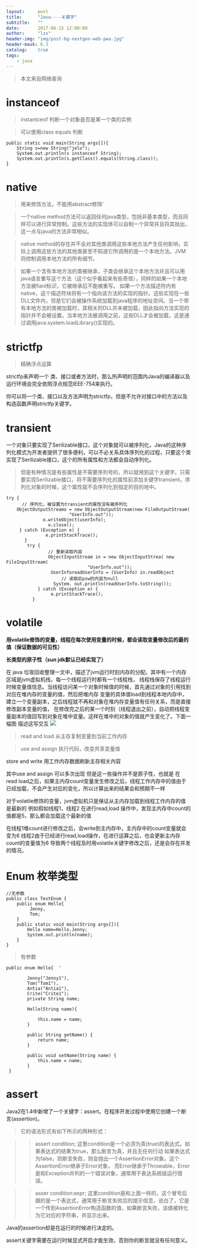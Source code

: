```yaml
---
layout:     post
title:      "Java----关键字"
subtitle:   ""
date:       2017-06-15 12:00:00
author:     "lzx"
header-img: "img/post-bg-nextgen-web-pwa.jpg"
header-mask: 0.3
catalog:    true
tags:
    - java
---
```



> 本文来自网络查询

# instanceof

> instantceof 判断一个对象是否是某一个类的实例

> 可以使用class equals 判断


	public static void main(String args[]){
		String s=new String("jelo");
		System.out.println(s instanceof String);
		System.out.println(s.getClass().equals(String.class));
	}

# native 
> 用来修饰方法，不能用abstract修饰'

> 一个native method方法可以返回任何java类型，包括非基本类型，而且同样可以进行异常控制。这些方法的实现体可以自制一个异常并且将其抛出，这一点与java的方法非常相似。

>native method的存在并不会对其他类调用这些本地方法产生任何影响，实际上调用这些方法的其他类甚至不知道它所调用的是一个本地方法。JVM将控制调用本地方法的所有细节。

>如果一个含有本地方法的类被继承，子类会继承这个本地方法并且可以用java语言重写这个方法（这个似乎看起来有些奇怪），同样的如果一个本地方法被fianl标识，它被继承后不能被重写。
 如果一个方法描述符内有native，这个描述符块将有一个指向该方法的实现的指针。这些实现在一些DLL文件内，但是它们会被操作系统加载到java程序的地址空间。当一个带有本地方法的类被加载时，其相关的DLL并未被加载，因此指向方法实现的指针并不会被设置。当本地方法被调用之前，这些DLL才会被加载，这是通过调用java.system.loadLibrary()实现的。

# strictfp
> 精确浮点运算

>
strictfp来声明一个 类、接口或者方法时，那么所声明的范围内Java的编译器以及运行环境会完全依照浮点规范IEEE-754来执行。

>
你可以将一个类、接口以及方法声明为strictfp，但是不允许对接口中的方法以及构造函数声明strictfp关键字。

# transient
>
一个对象只要实现了Serilizable接口，这个对象就可以被序列化，Java的这种序列化模式为开发者提供了很多便利，可以不必关系具体序列化的过程，只要这个类实现了Serilizable接口，这个的所有属性和方法都会自动序列化。

> 但是有种情况是有些属性是不需要序列号的，所以就用到这个关键字。只需要实现Serilizable接口，将不需要序列化的属性前添加关键字transient，序列化对象的时候，这个属性就不会序列化到指定的目的地中。

	try {  
          // 序列化，被设置为transient的属性没有被序列化                     
	    ObjectOutputStreamo = new ObjectOutputStream(new FileOutputStream(  
                            "UserInfo.out"));  
                  o.writeObject(userInfo);  
                    o.close();  
         } catch (Exception e) {  
                   e.printStackTrace();  
           }  
            try {  
                    // 重新读取内容  
                    ObjectInputStream in = new ObjectInputStrea( new FileInputStream(  
                                   "UserInfo.out"));  
                     UserInforeadUserInfo = (UserInfo) in.readObject
                         // 读取后psw的内容为null  
                      System. out.println(readUserInfo.toString());  
                } catch (Exception e) {  
                     e.printStackTrace();  
              }  

# volatile

>
**用volatile修饰的变量，线程在每次使用变量的时候，都会读取变量修改后的最的值（保证数据的可见性）**

>
 **长类型的原子性（sun jdk默认已经实现了）**


>
在 java 垃圾回收整理一文中，描述了jvm运行时刻内存的分配。其中有一个内存区域是jvm虚拟机栈，每一个线程运行时都有一个线程栈，
线程栈保存了线程运行时候变量值信息。当线程访问某一个对象时候值的时候，首先通过对象的引用找到对应在堆内存的变量的值，然后把堆内存
变量的具体值load到线程本地内存中，建立一个变量副本，之后线程就不再和对象在堆内存变量值有任何关系，而是直接修改副本变量的值，
在修改完之后的某一个时刻（线程退出之前），自动把线程变量副本的值回写到对象在堆中变量。这样在堆中的对象的值就产生变化了。下面一幅图
描述这写交互
![](/img/Java/1.jpeg)


> read and load 从主存复制变量到当前工作内存

> use and assign  执行代码，改变共享变量值 

>
store and write 用工作内存数据刷新主存相关内容

>
其中use and assign 可以多次出现
但是这一些操作并不是原子性，也就是 在read load之后，如果主内存count变量发生修改之后，线程工作内存中的值由于已经加载，不会产生对应的变化，所以计算出来的结果会和预期不一样

>
对于volatile修饰的变量，jvm虚拟机只是保证从主内存加载到线程工作内存的值是最新的
例如假如线程1，线程2 在进行read,load 操作中，发现主内存中count的值都是5，那么都会加载这个最新的值

>
在线程1堆count进行修改之后，会write到主内存中，主内存中的count变量就会变为6
线程2由于已经进行read,load操作，在进行运算之后，也会更新主内存count的变量值为6
导致两个线程及时用volatile关键字修改之后，还是会存在并发的情况。

# Enum 枚举类型

>
	//无参数
	public class TestEnum {
		public enum Hello{
			 Jenny,
			 Tom;
		}
		public static void main(String args[]){
		 	Hello name=Hello.Jenny;
		 	System.out.println(name);
		}
	}

>有参数

	public enum Hello{  '

	        Jenny("Jenny1"),  
	        Tom("Tom1"),  
	        Antia("Antia1"),  
	        Crite("Crite1");  
	        private String name;  
	          
	        Hello(String name){  
	              
	            this.name = name;  
	        }  
	  
	        public String getName() {  
	            return name;  
	        }  
	  
	        public void setName(String name) {  
	            this.name = name;  
	        }  
     }  

# assert
> 
Java2在1.4中新增了一个关键字：assert。在程序开发过程中使用它创建一个断言(assertion)。


> 它的语法形式有如下所示的两种形式：

>> assert condition;
    这里condition是一个必须为真(true)的表达式。如果表达式的结果为true，那么断言为真，并且无任何行动
    如果表达式为false，则断言失败，则会抛出一个AssertionError对象。这个AssertionError继承于Error对象，
    而Error继承于Throwable，Error是和Exception并列的一个错误对象，通常用于表达系统级运行错误。

>> asser condition:expr;
    这里condition是和上面一样的，这个冒号后跟的是一个表达式，通常用于断言失败后的提示信息，说白了，它是一个传到AssertionError构造函数的值，如果断言失败，该值被转化为它对应的字符串，并显示出来。

> 
 Java的assertion却是在运行的时候进行决定的。

>
 assert关键字需要在运行时候显式开启才能生效，否则你的断言就没有任何意义。
